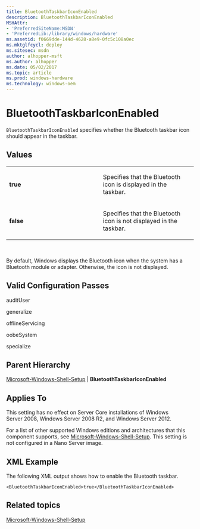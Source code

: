 ```yaml
---
title: BluetoothTaskbarIconEnabled
description: BluetoothTaskbarIconEnabled
MSHAttr:
- 'PreferredSiteName:MSDN'
- 'PreferredLib:/library/windows/hardware'
ms.assetid: f0669dde-144d-4628-a8e9-0fc5c108a0ec
ms.mktglfcycl: deploy
ms.sitesec: msdn
author: alhopper-msft
ms.author: alhopper
ms.date: 05/02/2017
ms.topic: article
ms.prod: windows-hardware
ms.technology: windows-oem
---
```


# BluetoothTaskbarIconEnabled


`BluetoothTaskbarIconEnabled` specifies whether the Bluetooth taskbar icon should appear in the taskbar.

## Values


<table>
<colgroup>
<col width="50%" />
<col width="50%" />
</colgroup>
<tbody>
<tr class="odd">
<td><p><strong>true</strong></p></td>
<td><p>Specifies that the Bluetooth icon is displayed in the taskbar.</p></td>
</tr>
<tr class="even">
<td><p><strong>false</strong></p></td>
<td><p>Specifies that the Bluetooth icon is not displayed in the taskbar.</p></td>
</tr>
</tbody>
</table>

 

By default, Windows displays the Bluetooth icon when the system has a Bluetooth module or adapter. Otherwise, the icon is not displayed.

## Valid Configuration Passes


auditUser

generalize

offlineServicing

oobeSystem

specialize

## Parent Hierarchy


[Microsoft-Windows-Shell-Setup](microsoft-windows-shell-setup.md) | **BluetoothTaskbarIconEnabled**

## Applies To


This setting has no effect on Server Core installations of Windows Server 2008, Windows Server 2008 R2, and Windows Server 2012.

For a list of other supported Windows editions and architectures that this component supports, see [Microsoft-Windows-Shell-Setup](microsoft-windows-shell-setup.md). This setting is not configured in a Nano Server image.

## XML Example


The following XML output shows how to enable the Bluetooth taskbar.

```
<BluetoothTaskbarIconEnabled>true</BluetoothTaskbarIconEnabled>
```

## Related topics


[Microsoft-Windows-Shell-Setup](microsoft-windows-shell-setup.md)

 

 







